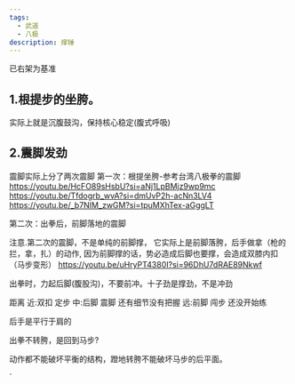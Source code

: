 ```yaml
---
tags:
  - 武道
  - 八极
description: 撑锤
---
```


已右架为基准
## 1.根提步的坐胯。
实际上就是沉腹鼓沟，保持核心稳定(腹式呼吸)
## 2.震脚发劲
震脚实际上分了两次震脚
第一次：根提坐胯-参考台湾八极拳的震脚
https://youtu.be/HcFO89sHsbU?si=aNj1LpBMjz9wp9mc
https://youtu.be/Tfdogrb_wvA?si=dmUvP2h-acNn3LV4
https://youtu.be/_b7NIM_zwGM?si=tpuMXhTex-aGggLT


第二次：出拳后，前脚落地的震脚

注意.第二次的震脚，不是单纯的前脚撑，
它实际上是前脚落胯，后手做拿（枪的拦，拿，扎）的动作,
因为前脚撑的话，势必造成后脚也要撑，会造成双膝内扣（马步变形）
https://youtu.be/uHryPT4380I?si=96DhU7dRAE89Nkwf

出拳时，力起后脚(腹股沟)，不要前冲。十子劲是撑劲，不是冲劲

距离
近:双扣 定步
中:后脚 震脚 还有细节没有把握
远:前脚 闯步 还没开始练

后手是平行于肩的

出拳不转胯，是回到马步?

动作都不能破坏平衡的结构，蹬地转胯不能破坏马步的后平面。

`
